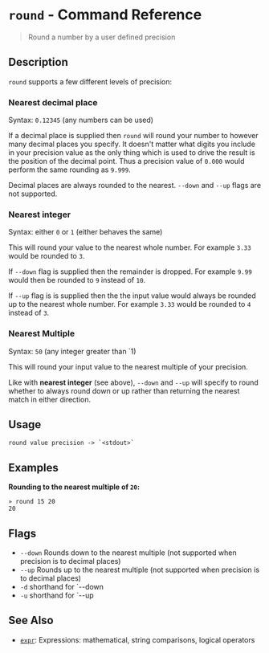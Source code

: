 # `round` - Command Reference

> Round a number by a user defined precision

## Description

`round` supports a few different levels of precision:

### Nearest decimal place

Syntax: `0.12345` (any numbers can be used)

If a decimal place is supplied then `round` will round your number to however
many decimal places you specify. It doesn't matter what digits you include in
your precision value as the only thing which is used to drive the result is the
position of the decimal point. Thus a precision value of `0.000` would perform
the same rounding as `9.999`.

Decimal places are always rounded to the nearest. `--down` and `--up` flags are
not supported.

### Nearest integer

Syntax: either `0` or `1` (either behaves the same)

This will round your value to the nearest whole number. For example `3.33`
would be rounded to `3`.

If `--down` flag is supplied then the remainder is dropped. For example `9.99`
would then be rounded to `9` instead of `10`.

If `--up` flag is is supplied then the the input value would always be rounded
up to the nearest whole number. For example `3.33` would be rounded to `4`
instead of `3`.

### Nearest Multiple

Syntax: `50` (any integer greater than `1)

This will round your input value to the nearest multiple of your precision.

Like with **nearest integer** (see above), `--down` and `--up` will specify to
round whether to always round down or up rather than returning the nearest
match in either direction.

## Usage

    round value precision -> `<stdout>`

## Examples

**Rounding to the nearest multiple of `20`:**

    » round 15 20
    20

## Flags

- `--down`
  Rounds down to the nearest multiple (not supported when precision is to decimal places)
- `--up`
  Rounds up to the nearest multiple (not supported when precision is to decimal places)
- `-d`
  shorthand for `--down
- `-u`
  shorthand for `--up

## See Also

- [`expr`](../commands/expr.md):
  Expressions: mathematical, string comparisons, logical operators
